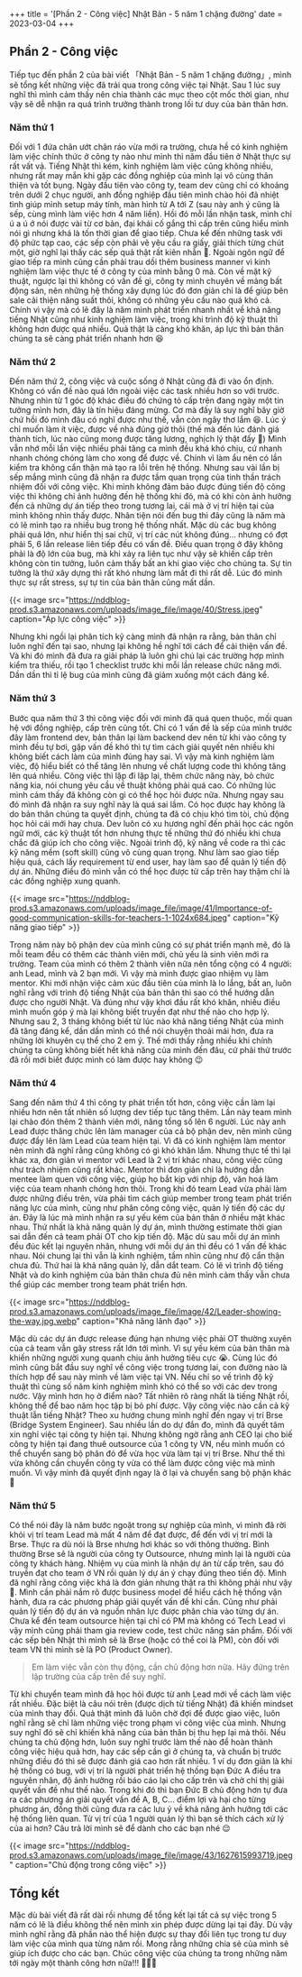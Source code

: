+++
title = '[Phần 2 - Công việc] Nhật Bản - 5 năm 1 chặng đường'
date = 2023-03-04
+++
## Phần 2 - Công việc
Tiếp tục đến phần 2 của bài viết 「Nhật Bản - 5 năm 1 chặng đường」, mình sẽ tổng kết những việc đã trải qua trong công việc tại Nhật. Sau 1 lúc suy nghĩ thì mình cảm thấy nên chia thành các mục theo cột mốc thời gian, như vậy sẽ dễ nhận ra quá trình trưởng thành trong lối tư duy của bản thân hơn.

### Năm thứ 1
Đối với 1 đứa chân ướt chân ráo vừa mới ra trường, chưa hề có kinh nghiệm làm việc chính thức ở công ty nào như mình thì năm đầu tiên ở Nhật thực sự rất vất vả. Tiếng Nhật thì kém, kinh nghiệm làm việc cũng không nhiều, nhưng rất may mắn khi gặp các đồng nghiệp của mình lại vô cùng thân thiện và tốt bụng. Ngày đầu tiên vào công ty, team dev cũng chỉ có khoảng trên dưới 2 chục người, anh đồng nghiệp đầu tiên mình chào hỏi đã nhiệt tình giúp mình setup máy tính, màn hình từ A tới Z (sau này anh ý cũng là sếp, cùng mình làm việc hơn 4 năm liền). Hồi đó mỗi lần nhận task, mình chỉ ú a ú ớ nói được vài từ cơ bản, đại khái cố gắng thì cấp trên cũng hiểu mình nói gì nhưng khá là tốn thời gian để giao tiếp. Chưa kể đến những task với độ phức tạp cao, các sếp còn phải vẽ  yêu cầu ra giấy, giải thích từng chút một, giờ nghĩ lại thấy các sếp quả thật rất kiên nhẫn 🤣. Ngoài ngôn ngữ để giao tiếp ra mình cũng cần phải trau dồi thêm business manner vì kinh nghiệm làm việc thực tế ở công ty của mình bằng 0 mà. Còn về mặt kỹ thuật, ngược lại thì không có vấn đề gì, công ty mình chuyên về mảng bất động sản, nên những hệ thống xây dựng lúc đó đơn giản chỉ là để giúp bên sale cải thiện năng suất thôi, không có những yêu cầu nào quá khó cả. Chính vì vậy mà có lẽ đây là năm mình phát triển nhanh nhất về khả năng tiếng Nhật cũng như kinh nghiệm làm việc, trong khi trình độ kỹ thuật thì không hơn được quá nhiều. Quả thật là càng khó khăn, áp lực thì bản thân chúng ta sẽ càng phát triển nhanh hơn 😆

### Năm thứ 2
Đến năm thứ 2, công việc và cuộc sống ở Nhật cũng đã đi vào ổn định. Không có vấn đề nào quá lớn ngoài việc các task nhiều hơn so với trước. Nhưng nhìn từ 1 góc độ khác điều đó chứng tỏ cấp trên đang ngày một tin tưởng mình hơn, đây là tín hiệu đáng mừng. Cơ mà đấy là suy nghĩ bây giờ chứ hồi đó mình đâu có nghĩ được như thế, vẫn còn ngây thơ lắm 😆. Lúc ý chỉ muốn làm ít việc, được về nhà đúng giờ thôi (thế mà đến lúc đánh giá thành tích, lúc nào cũng mong được tăng lương, nghịch lý thật đấy 🤣) Mình vẫn nhớ mỗi lần việc nhiều phải tăng ca mình đều khá khó chịu, cứ nhanh nhanh chóng chóng làm cho xong để được về. Chính vì làm ẩu nên có lần kiểm tra không cẩn thận mà tạo ra lỗi trên hệ thống. Nhưng sau vài lần bị sếp mắng mình cũng đã nhận ra được tầm quan trọng của tinh thần trách nhiệm đối với công việc. Khi mình không đảm bảo được đúng tiến độ công việc thì không chỉ ảnh hưởng đến hệ thống khi đó, mà có khi còn ảnh hưởng đến cả những dự án tiếp theo trong tương lai, cái mà ở vị trí hiện tại của mình không nhìn thấy được. Nhân tiện nói đến bug thì đây cũng là năm mà có lẽ mình tạo ra nhiều bug trong hệ thống nhất. Mặc dù các bug không phải quá lớn, như hiển thị sai chữ, vị trí các nút không đúng... nhưng có đợt phải 5, 6 lần release liên tiếp đều có vấn đề. Điều quan trọng ở đây không phải là độ lớn của bug, mà khi xảy ra liên tục như vậy sẽ khiến cấp trên không còn tin tưởng, luôn cảm thấy bất an khi giao việc cho chúng ta. Sự tin tưởng là thứ xây dựng thì rất khó nhưng làm mất đi thì rất dễ. Lúc đó mình thực sự rất stress, sự tự tin của bản thân cũng mất dần.

{{< image src="https://nddblog-prod.s3.amazonaws.com/uploads/image_file/image/40/Stress.jpeg" caption="Áp lực công việc" >}}

Nhưng khi ngồi lại phân tích kỹ càng mình đã nhận ra rằng, bản thân chỉ luôn nghĩ đến tại sao, nhưng lại không hề nghĩ tới cách để cải thiện vấn đề. Và khi đó mình đã đưa ra giải pháp là luôn ghi chú lại các trường hợp mình kiểm tra thiếu, rồi tạo 1 checklist trước khi mỗi lần release chức năng mới. Dần dần thì tỉ lệ bug của mình cũng đã giảm xuống một cách đáng kể.

### Năm thứ 3
Bước qua năm thứ 3 thì công việc đối với mình đã quá quen thuộc, mối quan hệ với đồng nghiệp, cấp trên cũng tốt. Chỉ có 1 vấn đề là sếp của mình trước đây làm frontend dev, bản thân lại làm backend dev nên từ khi vào công ty mình đều tự bơi, gặp vấn đề khó thì tự tìm cách giải quyết nên nhiều khi không biết cách làm của mình đúng hay sai. Vì vậy mà kinh nghiệm làm việc, độ hiểu biết có thể tăng lên nhưng về chất lượng code thì không tăng lên quá nhiều. Công việc thì lặp đi lặp lại, thêm chức năng này, bỏ chức năng kia, nói chung yêu cầu về thuật không phải quá cao. Có những lúc mình cảm thấy đã không còn gì có thể học hỏi được nữa. Nhưng ngay sau đó mình đã nhận ra suy nghĩ này là quá sai lầm. Có học được hay không là do bản thân chúng ta quyết định, chúng ta đã có chịu khó tìm tòi, chủ động học hỏi cái mới hay chưa. Dev luôn có xu hương nghĩ đến phải học các ngôn ngữ mới, các kỹ thuật tốt hơn nhưng thực tế những thứ đó nhiều khi chưa chắc đã giúp ích cho công việc. Ngoài trình độ, kỹ năng về code ra thì các kỹ năng mềm (soft skill) cũng vô cùng quan trọng. Như làm sao giao tiếp hiệu quả, cách lấy requirement từ end user, hay làm sao để quản lý tiến độ dự án. Những điều đó mình vẫn có thể học được từ cấp trên hay thậm chí là các đồng nghiệp xung quanh.

{{< image src="https://nddblog-prod.s3.amazonaws.com/uploads/image_file/image/41/Importance-of-good-communication-skills-for-teachers-1-1024x684.jpeg" caption="Kỹ năng giao tiếp" >}}

Trong năm này bộ phận dev của mình cũng có sự phát triển mạnh mẽ, đó là mỗi team đều có thêm các thành viên mới, chủ yếu là sinh viên mới ra trường. Team của mình có thêm 2 thành viên nữa nên tổng cộng có 4 người: anh Lead, mình và 2 bạn mới. Vì vậy mà mình được giao nhiệm vụ làm mentor. Khi mới nhận việc cảm xúc đầu tiên của mình là lo lắng, bất an, luôn nghĩ rằng với trình độ tiếng Nhật của bản thân thì sao có thể hướng dẫn được cho người Nhật. Và đúng như vậy khơi đầu rất khó khăn, nhiều điều mình muốn góp ý mà lại không biết truyền đạt như thế nào cho hợp lý. Nhưng sau 2, 3 tháng không biết từ lúc nào khả năng tiếng Nhật của mình đã tăng đáng kể, dần dần mình có thể nói chuyện thoải mái hơn, đưa ra những lời khuyên cụ thể cho 2 em ý. Thế mới thấy rằng nhiều khi chính chúng ta cũng không biết hết khả năng của mình đến đâu, cứ phải thử trước đã rồi mới biết được mình có làm được hay không 😉

### Năm thứ 4
Sang đến năm thứ 4 thì công ty phát triển tốt hơn, công việc cần làm lại nhiều hơn nên tất nhiên số lượng dev tiếp tục tăng thêm. Lần này team mình lại chào đón thêm 2 thành viên mới, nâng tổng số lên 6 người. Lúc này anh Lead được thăng chức lên làm manager của cả bộ phận dev, nên mình cũng được đẩy lên làm Lead của team hiện tại. Vì đã có kinh nghiệm làm mentor nên mình đã nghĩ rằng cũng không có gì khó khăn lắm. Nhưng thực tế thì lại khác xa, đơn giản vì mentor với Lead là 2 vị trí khác nhau, công việc cũng như trách nhiệm cũng rất khác. Mentor thì đơn giản chỉ là hướng dẫn mentee làm quen với công việc, giúp họ bắt kịp với nhịp độ, văn hoá làm việc của team nhanh chóng hơn thôi. Trong khi đó team Lead vừa phải làm được những điều trên, vừa phải tìm cách giúp member trong team phát triển năng lực của mình, cũng như phân công công việc, quản lý tiến độ các dự án. Đây là lúc mà mình nhận ra sự yếu kém của bản thân ở nhiều mặt khác nhau. Thứ nhất là khả năng quản lý dự án, mình thường estimate thời gian sai dẫn đến cả team phải OT cho kịp tiến độ. Mặc dù sau mỗi dự án mình đều đúc kết lại nguyên nhân, nhưng với mỗi dự án thì đều có 1 vấn đề khác nhau. Nói chung lại thì vẫn là kinh nghiệm, tầm nhìn cũng như độ cẩn thận chưa đủ. Thứ hai là khả năng quản lý, dẫn dắt team. Có lẽ vì trình độ tiếng Nhật và do kinh nghiệm của bản thân chưa đủ nên mình cảm thấy vẫn chưa thể giúp các member trong team phát triển hơn.

{{< image src="https://nddblog-prod.s3.amazonaws.com/uploads/image_file/image/42/Leader-showing-the-way.jpg.webp" caption="Khả năng lãnh đạo" >}}

Mặc dù các dự án được release đúng hạn nhưng việc phải OT thường xuyên của cả team vẫn gây stress rất lớn tới mình. Vì sự yếu kém của bản thân mà khiến những người xung quanh chịu ảnh hưởng tiêu cực 😭. Cùng lúc đó mình cũng bắt đầu suy nghĩ về công việc trong tương lai, con đường nào là thích hợp để sau này mình về làm việc tại VN. Nếu chỉ so về trình độ kỹ thuật thì cùng số năm kinh nghiệm mình khó có thể so với các dev trong nước. Vậy mình hơn họ ở điểm nào? Tất nhiên rõ ràng nhất là tiếng Nhật rồi, không thể để bao năm học tập bị bỏ phí được. Vậy công việc nào cần cả kỹ thuật lẫn tiếng Nhật? Theo xu hướng chung mình nghĩ đến ngay vị trí Brse (Bridge System Engineer). Sau nhiều lần do dự đắn đo, mình đã quyết tâm xin nghỉ việc tại công ty hiện tại. Nhưng không ngờ rằng anh CEO lại cho biế công ty hiện tại đang thuê outsource của 1 công ty VN, nếu mình muốn có thể chuyển sang bộ phân đó để vừa học vừa làm tại vị trí Brse. Như thế thì vừa không cần chuyển công ty vừa có thể làm được công việc mà mình muốn. Vì vậy mình đã quyết định ngay là ở lại và chuyển sang bộ phận khác 🤣

### Năm thứ 5
Có thể nói đây là năm bước ngoặt trong sự nghiệp của mình, vì mình đã rời khỏi vị trí team Lead mà mất 4 năm để đạt được, để đến với vị trí mới là Brse. Thực ra dù nói là Brse nhưng hơi khác so với thông thường. Bình thường Brse sẽ là người của công ty Outsource, nhưng mình lại là người của công ty khách hàng. Nhiệm vụ của mình là nhận dự án từ cấp trên, sau đó truyền đạt cho team ở VN rồi quản lý dự án ý chạy đúng theo tiến độ. Mình đã nghĩ rằng công việc khá là đơn giản nhưng thật ra thì không phải như vậy 🥹. Mình cần phải nắm rõ được business model để hiểu cách hệ thống vận hành, đưa ra các phương pháp giải quyết vấn đề khi cần. Cũng như phải quản lý tiến độ dự án và nguồn nhân lực được phân chia vào từng dự án. Chưa kể đến team outsource hiện tại chỉ có PM mà không có Tech Lead vì vậy mình cũng phải tham gia review code, test chức năng sản phẩm. Đối với các sếp bên Nhật thì mình sẽ là Brse (hoặc có thể coi là PM), còn đối với team VN thì mình sẽ là PO (Product Owner).

> Em làm việc vẫn còn thụ động, cần chủ động hơn nữa. Hãy đứng trên lập trường của cấp trên để suy nghĩ.

Từ khi chuyển team mình đã học hỏi được từ anh Lead mới về cách làm việc rất nhiều. Đặc biệt là câu nói trên (được dịch từ tiếng Nhật) đã khiến mindset của mình thay đổi. Quả thật mình đã luôn chờ đợi để được giao việc, luôn nghĩ rằng sẽ chỉ làm những việc trong phạm vi công việc của mình. Nhưng suy nghĩ đó sẽ chỉ khiến khả năng của bản thân bị thu hẹp lại mà thôi. Nếu chúng ta chủ động hơn, luôn suy nghĩ trước làm thế nào để hoàn thành công việc hiệu quả hơn, hay các sếp cần gì ở chúng ta, và chuẩn bị trước những điều đó thì sẽ được đánh giá cao hơn rất nhiều. 1 ví dụ đơn giản là khi hệ thống có bug, với vị trí là người phát triển hệ thống bạn Đức A điều tra nguyên nhân, độ ảnh hưởng rồi báo cáo lại cho cấp trên và chờ chỉ thị giải quyết vấn đề như thế nào. Trong khi đó thì bạn Đức B chủ động hơn tự đưa ra các phương án giải quyết vấn đề A, B, C... điểm lợi và hại cho từng phương án, đồng thời cũng đưa ra các lưu ý về khả năng ảnh hưởng tới các hệ thống liên quan. Từ vị trí của 1 người quản lý thì bạn sẽ thích cách xử lý của ai hơn? Câu trả lời mình sẽ để dành cho các bạn nhé 😌

{{< image src="https://nddblog-prod.s3.amazonaws.com/uploads/image_file/image/43/1627615993719.jpeg" caption="Chủ động trong công việc" >}}
## Tổng kết
Mặc dù bài viết đã rất dài rồi nhưng để tổng kết lại tất cả sự việc trong 5 năm có lẽ là điều không thể nên mình xin phép được dừng lại tại đây. Dù vậy mình nghĩ rằng đã phần nào thể hiện được sự thay đổi liên tục trong tư duy làm việc của mình qua từng năm rồi. Mong rằng những chia sẻ của mình sẽ giúp ích được cho các bạn.
Chúc công việc của chúng ta trong những năm tới ngày một thành công hơn nữa!!! 🤩🤩🤩
